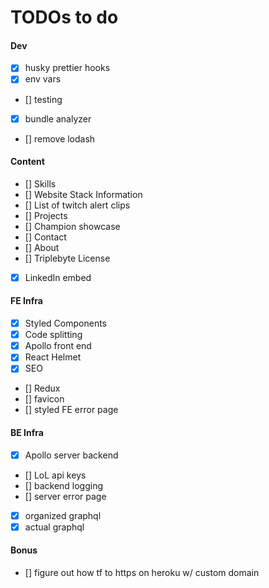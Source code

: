 # TODOs to do

#### Dev

- [x] husky prettier hooks
- [x] env vars
- [] testing
- [x] bundle analyzer
- [] remove lodash

#### Content

- [] Skills
- [] Website Stack Information
- [] List of twitch alert clips
- [] Projects
- [] Champion showcase
- [] Contact
- [] About
- [] Triplebyte License
- [x] LinkedIn embed

#### FE Infra

- [x] Styled Components
- [x] Code splitting
- [x] Apollo front end
- [x] React Helmet
- [x] SEO
- [] Redux
- [] favicon
- [] styled FE error page

#### BE Infra

- [x] Apollo server backend
- [] LoL api keys
- [] backend logging
- [] server error page
- [x] organized graphql
- [x] actual graphql

#### Bonus

- [] figure out how tf to https on heroku w/ custom domain
